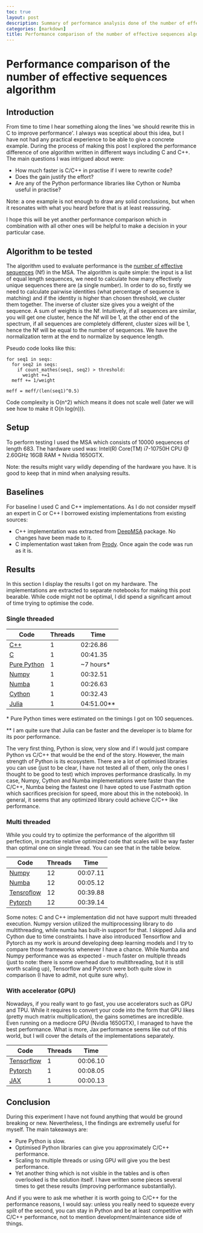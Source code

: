 ```yaml
---
toc: true
layout: post
description: Summary of performance analysis done of the number of effective sequences algorithm.
categories: [markdown]
title: Performance comparison of the number of effective sequences algorithm
---
```

# Performance comparison of the number of effective sequences algorithm

## Introduction

From time to time I hear something along the lines 'we should rewrite this in C to improve performance'. I always was sceptical about this idea, but I have not had any practical experience to be able to give a concrete example. During the process of making this post I explored the performance difference of one algorithm
written in different ways including C and C++. The main questions I was intrigued about were:
* How much faster is C/C++ in practise if I were to rewrite code?
* Does the gain justify the effort?
* Are any of the Python performance libraries like Cython or Numba useful in practise?

Note: a one example is not enough to draw any solid conclusions, but when it resonates with what you heard before that is at least reassuring. 

I hope this will be yet another performance comparison which in combination with all other ones will be helpful to make a decision in your particular case. 

## Algorithm to be tested

The algorithm used to evaluate performance is the [number of effective sequences](https://academic.oup.com/bioinformatics/article/36/7/2105/5628221) (Nf) in the MSA.
The algorithm is quite simple: the input is a list of equal length sequences, we need to calculate how many effectively unique sequences there are (a single number).
In order to do so, firstly we need to calculate pairwise identities (what percentage of sequence is matching) and if the identity is higher than
chosen threshold, we cluster them together. The inverse of cluster size gives you a weight of the sequence. A sum of weights is the Nf. Intuitively, if all sequences are similar, you will get one cluster, hence the Nf will be 1, at the other end of the spectrum, if all sequences are completely different, cluster sizes will be 1, hence the Nf will be equal to the number of sequences.  We have the normalization term at the end to normalize by sequence length. 

Pseudo code looks like this:

```
for seq1 in seqs:
  for seq2 in seqs:
    if count_mathes(seq1, seq2) > threshold:
      weight +=1
  meff += 1/weight
 
meff = meff/(len(seq1)^0.5)
```

Code complexity is O(n^2) which means it does not scale well (later we will see how to make it O(n log(n))). 

## Setup

To perform testing I used the MSA which consists of 10000 sequences of length 683. The hardware used was: Intel(R) Core(TM) i7-10750H CPU @ 2.60GHz 16GB RAM + Nvidia 1650GTX. 

Note: the results might vary wildly depending of the hardware you have. It is good to keep that in mind when analysing results. 


## Baselines

For baseline I used C and C++ implementations. As I do not consider myself an expert in C or C++ I borrowed existing implementations from existing sources:

* C++ implementation was extracted from [DeepMSA](https://zhanglab.dcmb.med.umich.edu/DeepMSA/) package. No changes have been made to it.
* C implementation wast taken from [Prody](http://prody.csb.pitt.edu/_modules/prody/sequence/analysis.html#calcMeff). Once again the code was run as it is. 

## Results

In this section I display the results I got on my hardware. The implementations are extracted to separate notebooks for making this post bearable. While code might not be optimal, I did spend a significant amout of time trying to optimise the code. 

### Single threaded

| Code            | Threads | Time      |
| --------------- | ------- | --------- |
| [C++](https://zhanglab.dcmb.med.umich.edu/DeepMSA/) | 1       | 02:26.86  |
| [C](http://prody.csb.pitt.edu/_modules/prody/sequence/analysis.html#calcMeff) | 1       | 00:41.35  |
| [Pure Python](_notebooks/2020-04-05-gan-wgan.ipynb)   | 1       | ~7 hours* |
| [Numpy]()           | 1       | 00:32.51  |
| [Numba]()           | 1       | 00:26.63  |
| [Cython]()          | 1       | 00:32.43  |
| [Julia]()           | 1       | 04:51.00**|

\* Pure Python times were estimated on the timings I got on 100 sequences.

** I am quite sure that Julia can be faster and the developer is to blame for its poor performance.

The very first thing, Python is slow, very slow and if I would just compare Python vs C/C++ that would be the end of the story. However, the main strength of Python is its ecosystem. There are a lot of optimised libraries you can use (just to be clear, I have not tested all of them, only the ones I thought to be good to test) which improves performance drastically. In my case, Numpy, Cython and Numba implementations were faster than the C/C++, Numba being the fastest one (I have opted to use Fastmath option which sacrifices precision for speed, more about this in the notebook). In general, it seems that any optimized library could achieve C/C++ like performance.

### Multi threaded 

While you could try to optimize the performance of the algorithm till perfection, in practise relative optimized code that scales will be way faster than optimal one on single thread. You can see that in the table below. 

| Code            | Threads | Time     |
| --------------- | ------- | -------- |
| [Numpy]()       | 12      | 00:07.11 |
| [Numba]()       | 12      | 00:05.12 |
| [Tensroflow]()  | 12      | 00:39.88 |
| [Pytorch]()     | 12      | 00:39.14 |

Some notes: C and C++ implementation did not have support multi threaded execution. Numpy version utilized the multiprocessing library to do multithreading, while numba has built-in support for that. I skipped Julia and Cython due to time constraints. I have also introduced Tensorflow and Pytorch as my work is around developing deep learning models and I try to compare those frameworks whenever I have a chance. While Numba and Numpy performance was as expected - much faster on multiple threads (just to note: there is some overhead due to multithreading, but it is still worth scaling up), Tensorflow and Pytorch were both quite slow in comparison (I have to admit, not quite sure why). 

### With accelerator (GPU)

Nowadays, if you really want to go fast, you use accelerators such as GPU and TPU. While it requires to convert your code into the form that GPU likes (pretty much matrix multiplication), the gains sometimes are incredible. Even running on a mediocre GPU (Nvidia 1650GTX), I managed to have the best performance. What is more, Jax performance seems like out of this world, but I will cover the details of the implementations separately. 


| Code            | Threads | Time     |
| --------------- | ------- | -------- |
| [Tensorflow]()  | 1       | 00:06.10 |
| [Pytorch]()     | 1       | 00:08.05 |
| [JAX]()         | 1       | 00:00.13 |


## Conclusion

During this experiment I have not found anything that would be ground breaking or new. Nevertheless, I the findings are extremelly useful for myself. The main takeaways are:  

* Pure Python is slow.
* Optimised Python libraries can give you approximately C/C++ performance.
* Scaling to multiple threads or using GPU will give you the best performance. 
* Yet another thing which is not visible in the tables and is often overlooked is the solution itself. I have written some pieces several times to get these results (improving performance substantially). 

And if you were to ask me whether it is worth going to C/C++ for the performance reasons, I would say: unless you really need to squeeze every split of the second, you can stay in Python and be at least competitive with C/C++ performance, not to mention development/maintenance side of things. 

